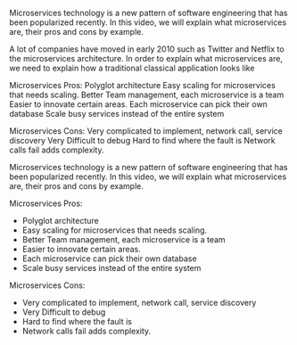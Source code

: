 Microservices technology is a new pattern of software engineering that has been popularized recently. In this video, we will explain what microservices are, their pros and cons by example. 

A lot of companies have moved in early 2010 such as  Twitter and Netflix to the microservices architecture.   In order to explain what microservices are, we need to explain how a traditional classical application looks like

Microservices Pros:
Polyglot architecture 
Easy scaling for microservices that needs scaling. 
Better Team management, each microservice is a team
Easier to innovate certain areas.
Each microservice can pick their own database 
Scale busy services instead of the entire system 

Microservices Cons:
Very complicated to implement, network call, service discovery 
Very Difficult to debug
Hard to find where the fault is 
Network calls fail adds complexity.

Microservices technology is a new pattern of software engineering that has been popularized recently. In this video, we will explain what microservices are, their pros and cons by example. 


Microservices Pros:
- Polyglot architecture 
- Easy scaling for microservices that needs scaling. 
- Better Team management, each microservice is a team
- Easier to innovate certain areas.
- Each microservice can pick their own database 
- Scale busy services instead of the entire system 


Microservices Cons:
- Very complicated to implement, network call, service discovery 
- Very Difficult to debug
- Hard to find where the fault is 
- Network calls fail adds complexity.
